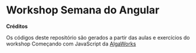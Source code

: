 # Workshop Semana do Angular

<b>Créditos</b>

Os códigos deste repositório são gerados a partir das aulas e exercícios  do workshop Começando com JavaScript da <a href="http://www.algaworks.com">AlgaWorks</a>
